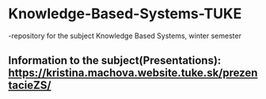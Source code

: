 # Knowledge-Based-Systems-TUKE
-repository for the subject Knowledge Based Systems, winter semester
## Information to the subject(Presentations): https://kristina.machova.website.tuke.sk/prezentacieZS/
